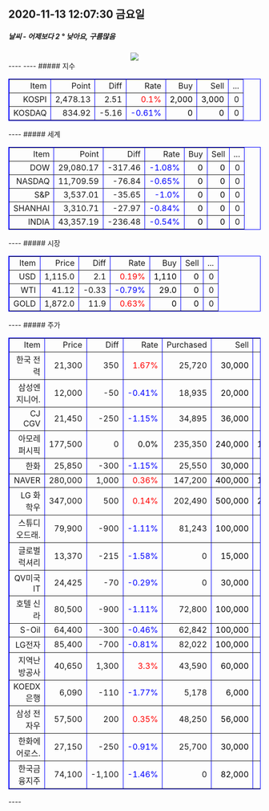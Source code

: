 ##  2020-11-13 12:07:30   금요일 
##### 날씨   -   어제보다 2 ° 낮아요, 구름많음
<center><img src="../img/naver_weather_week.png"></center>
----
----
##### 지수
<table border="1" bordercolor="blue" align = "center" >
<tr align = "right" > <td>Item</td><td>Point</td><td>Diff</td><td>Rate</td><td>Buy</td><td>Sell</td><td>...</td>  </tr>
<tr align = "right" > <td>KOSPI</td><td>2,478.13</td><td>2.51</td><td><font size="3" color="red" >0.1%</font> </td><td><font size="3" color="black">2,000</font></td><td><font size="3" color="black">3,000</font></td><td>0</td>  </tr>
<tr align = "right" > <td>KOSDAQ</td><td>834.92</td><td>-5.16</td><td><font size="3" color="blue" >-0.61%</font> </td><td><font size="3" color="black">0</font></td><td><font size="3" color="black">0</font></td><td>0</td>  </tr>
</table>
----
##### 세계
<table border="1" bordercolor="blue" align = "center" >
<tr align = "right" > <td>Item</td><td>Point</td><td>Diff</td><td>Rate</td><td>Buy</td><td>Sell</td><td>...</td>  </tr>
<tr align = "right" > <td>DOW</td><td>29,080.17</td><td>-317.46</td><td><font size="3" color="blue" >-1.08%</font></td><td><font size="3" color="black">0</font></td><td><font size="3" color="black">0</font></td><td>0</td>  </tr>
<tr align = "right" > <td>NASDAQ</td><td>11,709.59</td><td>-76.84</td><td><font size="3" color="blue" >-0.65%</font></td><td><font size="3" color="black">0</font></td><td><font size="3" color="black">0</font></td><td>0</td>  </tr>
<tr align = "right" > <td>S&P</td><td>3,537.01</td><td>-35.65</td><td><font size="3" color="blue" >-1.0%</font></td><td><font size="3" color="black">0</font></td><td><font size="3" color="black">0</font></td><td>0</td>  </tr>
<tr align = "right" > <td>SHANHAI</td><td>3,310.71</td><td>-27.97</td><td><font size="3" color="blue" >-0.84%</font></td><td><font size="3" color="black">0</font></td><td><font size="3" color="black">0</font></td><td>0</td>  </tr>
<tr align = "right" > <td>INDIA</td><td>43,357.19</td><td>-236.48</td><td><font size="3" color="blue" >-0.54%</font></td><td><font size="3" color="black">0</font></td><td><font size="3" color="black">0</font></td><td>0</td>  </tr>
</table>
----
##### 시장
<table border="1" bordercolor="blue" align = "center" >
<tr align = "right" > <td>Item</td><td>Price</td><td>Diff</td><td>Rate</td><td>Buy</td><td>Sell</td><td>...</td>  </tr>
<tr align = "right" > <td>USD</td><td>1,115.0</td><td>2.1</td><td><font size="3" color="red">0.19%</font></td><td><font size="3" color="black">1,110</font></td><td><font size="3" color="black">0</font></td><td>0</td>  </tr>
<tr align = "right" > <td>WTI</td><td>41.12</td><td>-0.33</td><td><font size="3" color="blue">-0.79%</font></td><td><font size="3" color="black">29.0</font></td><td><font size="3" color="black">0</font></td><td>0</td>  </tr>
<tr align = "right" > <td>GOLD</td><td>1,872.0</td><td>11.9</td><td><font size="3" color="red">0.63%</font></td><td><font size="3" color="black">0</font></td><td><font size="3" color="black">0</font></td><td>0</td>  </tr>
</table>
----
##### 주가
<table border="1" bordercolor="blue" align = "center" >
<tr align = "right" > <td>Item</td><td>Price</td><td>Diff</td><td>Rate</td><td>Purchased</td><td>Sell</td><td>Buy</td>  </tr>
<tr align = "right" > <td>한국 전력</td><td>21,300</td><td>350</td><td><font size="3" color="red">1.67%</font></td><td>25,720</td><td><font size="3" color="black">30,000</font></td><td><font size="3" color="black">14,000</font></td>  </tr>
<tr align = "right" > <td>삼성엔지니어.</td><td>12,000</td><td>-50</td><td><font size="3" color="blue">-0.41%</font></td><td>18,935</td><td><font size="3" color="black">20,000</font></td><td><font size="3" color="black">8,000</font></td>  </tr>
<tr align = "right" > <td>CJ CGV</td><td>21,450</td><td>-250</td><td><font size="3" color="blue">-1.15%</font></td><td>34,895</td><td><font size="3" color="black">36,000</font></td><td><font size="3" color="black">0</font></td>  </tr>
<tr align = "right" > <td>아모레퍼시픽</td><td>177,500</td><td>0</td><td><font size="3" color="black">0.0%</font></td><td>235,350</td><td><font size="3" color="black">240,000</font></td><td><font size="3" color="black">130,000</font></td>  </tr>
<tr align = "right" > <td>한화</td><td>25,850</td><td>-300</td><td><font size="3" color="blue">-1.15%</font></td><td>25,550</td><td><font size="3" color="black">30,000</font></td><td><font size="3" color="black">20,000</font></td>  </tr>
<tr align = "right" > <td>NAVER</td><td>280,000</td><td>1,000</td><td><font size="3" color="red">0.36%</font></td><td>147,200</td><td><font size="3" color="black">400,000</font></td><td><font size="3" color="black">150,000</font></td>  </tr>
<tr align = "right" > <td>LG 화학우</td><td>347,000</td><td>500</td><td><font size="3" color="red">0.14%</font></td><td>202,490</td><td><font size="3" color="black">500,000</font></td><td><font size="3" color="black">200,000</font></td>  </tr>
<tr align = "right" > <td>스튜디오드래.</td><td>79,900</td><td>-900</td><td><font size="3" color="blue">-1.11%</font></td><td>81,243</td><td><font size="3" color="black">100,000</font></td><td><font size="3" color="black">78,000</font></td>  </tr>
<tr align = "right" > <td>글로벌럭셔리</td><td>13,370</td><td>-215</td><td><font size="3" color="blue">-1.58%</font></td><td>0</td><td><font size="3" color="black">15,000</font></td><td><font size="3" color="black">10,000</font></td>  </tr>
<tr align = "right" > <td>QV미국IT</td><td>24,425</td><td>-70</td><td><font size="3" color="blue">-0.29%</font></td><td>0</td><td><font size="3" color="black">30,000</font></td><td><font size="3" color="black">20,000</font></td>  </tr>
<tr align = "right" > <td>호텔 신라</td><td>80,500</td><td>-900</td><td><font size="3" color="blue">-1.11%</font></td><td>72,800</td><td><font size="3" color="black">100,000</font></td><td><font size="3" color="black">70,000</font></td>  </tr>
<tr align = "right" > <td>S-Oil</td><td>64,400</td><td>-300</td><td><font size="3" color="blue">-0.46%</font></td><td>62,842</td><td><font size="3" color="black">100,000</font></td><td><font size="3" color="black">50,000</font></td>  </tr>
<tr align = "right" > <td>LG전자</td><td>85,400</td><td>-700</td><td><font size="3" color="blue">-0.81%</font></td><td>82,022</td><td><font size="3" color="black">100,000</font></td><td><font size="3" color="black">60,000</font></td>  </tr>
<tr align = "right" > <td>지역난방공사</td><td>40,650</td><td>1,300</td><td><font size="3" color="red">3.3%</font></td><td>43,590</td><td><font size="3" color="black">60,000</font></td><td><font size="3" color="black">30,000</font></td>  </tr>
<tr align = "right" > <td>KOEDX은행</td><td>6,090</td><td>-110</td><td><font size="3" color="blue">-1.77%</font></td><td>5,178</td><td><font size="3" color="black">6,000</font></td><td><font size="3" color="black">4,500</font></td>  </tr>
<tr align = "right" > <td>삼성 전자우</td><td>57,500</td><td>200</td><td><font size="3" color="red">0.35%</font></td><td>48,250</td><td><font size="3" color="black">56,000</font></td><td><font size="3" color="black">45,000</font></td>  </tr>
<tr align = "right" > <td>한화에어로스.</td><td>27,150</td><td>-250</td><td><font size="3" color="blue">-0.91%</font></td><td>25,700</td><td><font size="3" color="black">30,000</font></td><td><font size="3" color="black">24,000</font></td>  </tr>
<tr align = "right" > <td>한국금융지주</td><td>74,100</td><td>-1,100</td><td><font size="3" color="blue">-1.46%</font></td><td>0</td><td><font size="3" color="black">82,000</font></td><td><font size="3" color="black">60,000</font></td>  </tr>
</table>
----
